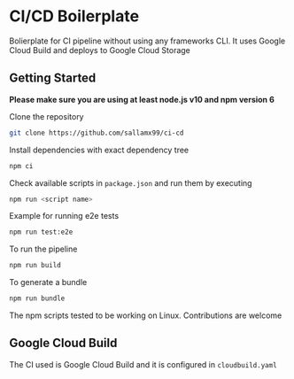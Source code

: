 # CI/CD Boilerplate
Bolierplate for CI pipeline without using any frameworks CLI. It uses Google Cloud Build and deploys to Google Cloud Storage

## Getting Started

**Please make sure you are using at least node.js v10 and npm version 6**

Clone the repository

```bash
git clone https://github.com/sallamx99/ci-cd
```
Install dependencies with exact dependency tree

```bash
npm ci
```
Check available scripts in `package.json` and run them by executing
```bash
npm run <script name>
```
Example for running e2e tests
```bash
npm run test:e2e
```
To run the pipeline
```bash
npm run build
```
To generate a bundle
```bash
npm run bundle
```
The npm scripts tested to be working on Linux. Contributions are welcome

## Google Cloud Build
The CI used is Google Cloud Build and it is configured in `cloudbuild.yaml`
